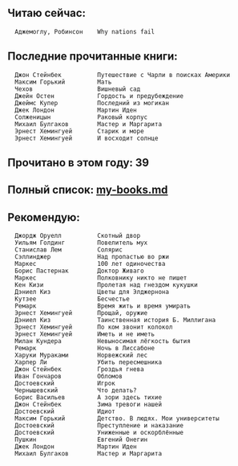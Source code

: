 Читаю сейчас:
--

      Аджемоглу, Робинсон    Why nations fail                                  


Последние прочитанные книги:
--

      Джон Стейнбек          Путешествие с Чарли в поисках Америки             
      Максим Горький         Мать                                              
      Чехов                  Вишневый сад                                      
      Джейн Остен            Гордость и предубеждение                          
      Джеймс Купер           Последний из могикан                              
      Джек Лондон            Мартин Иден                                       
      Солженицын             Раковый корпус                                    
      Михаил Булгаков        Мастер и Маргарита                                
      Эрнест Хемингуей       Старик и море                                     
      Эрнест Хемингуей       И восходит солнце                                 


Прочитано в этом году: 39
--

Полный список: [my-books.md](https://github.com/sergey-sw/literature/blob/master/my-books.md)
--

Рекомендую:
--

      Джордж Оруелл          Скотный двор                                      
      Уильям Голдинг         Повелитель мух                                    
      Станислав Лем          Солярис                                           
      Сэллинджер             Над пропастью во ржи                              
      Маркес                 100 лет одиночества                               
      Борис Пастернак        Доктор Живаго                                     
      Маркес                 Полковнику никто не пишет                         
      Кен Кизи               Пролетая над гнездом кукушки                      
      Дэниел Киз             Цветы для Элджернона                              
      Кутзее                 Бесчестье                                         
      Ремарк                 Время жить и время умирать                        
      Эрнест Хемингуей       Прощай, оружие                                    
      Дэниел Киз             Таинственная история Б. Миллигана                 
      Эрнест Хемингуей       По ком звонит колокол                             
      Эрнест Хемингуей       Иметь и не иметь                                  
      Милан Кундера          Невыносимая лёгкость бытия                        
      Ремарк                 Ночь в Лиссабоне                                  
      Харуки Мураками        Норвежский лес                                    
      Харпер Ли              Убить пересмешника                                
      Джон Стейнбек          Гроздья гнева                                     
      Иван Гончаров          Обломов                                           
      Достоевский            Игрок                                             
      Чернышевский           Что делать?                                       
      Борис Васильев         А зори здесь тихие                                
      Джон Стейнбек          Зима тревоги нашей                                
      Достоевский            Идиот                                             
      Максим Горький         Детство. В людях. Мои университеты                
      Достоевский            Преступление и наказание                          
      Достоевский            Униженные и оскорблённые                          
      Пушкин                 Евгений Онегин                                    
      Джек Лондон            Мартин Иден                                       
      Михаил Булгаков        Мастер и Маргарита